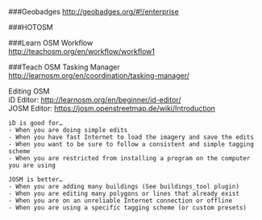 ###Geobadges
http://geobadges.org/#!/enterprise  

###HOTOSM

###Learn OSM
Workflow  
http://teachosm.org/en/workflow/workflow1  

###Teach OSM
Tasking Manager 
http://learnosm.org/en/coordination/tasking-manager/ 

Editing OSM  
iD Editor: http://learnosm.org/en/beginner/id-editor/  
JOSM Editor: https://josm.openstreetmap.de/wiki/Introduction  

    iD is good for…  
    - When you are doing simple edits
    - When you have fast Internet to load the imagery and save the edits
    - When you want to be sure to follow a consistent and simple tagging scheme
    - When you are restricted from installing a program on the computer you are using  

    JOSM is better…  
    - When you are adding many buildings (See buildings_tool plugin)
    - When you are editing many polygons or lines that already exist
    - When you are on an unreliable Internet connection or offline
    - When you are using a specific tagging scheme (or custom presets)



